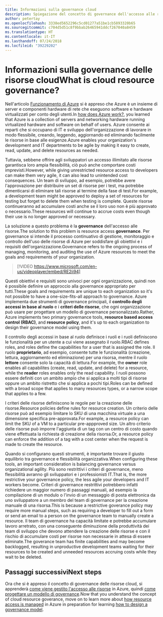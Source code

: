 ```yaml
---
title: Informazioni sulla governance cloud
description: Spiegazione del concetto di governance dell'accesso alle risorse in Azure
author: petertay
ms.openlocfilehash: 3338ed5652296c5cd01277a51be1cb5893320b65
ms.sourcegitcommit: c704d5d51c8f9bbab26465941ddcf267040a8459
ms.translationtype: HT
ms.contentlocale: it-IT
ms.lasthandoff: 07/24/2018
ms.locfileid: "39229202"
---
```

# <a name="what-is-cloud-resource-governance"></a><span data-ttu-id="13cdf-103">Informazioni sulla governance delle risorse cloud</span><span class="sxs-lookup"><span data-stu-id="13cdf-103">What is cloud resource governance?</span></span>

<span data-ttu-id="13cdf-104">Nell'articolo [Funzionamento di Azure](azure-explainer.md) si è appreso che Azure è un insieme di server e componenti hardware di rete che eseguono software e hardware virtualizzati per conto degli utenti.</span><span class="sxs-lookup"><span data-stu-id="13cdf-104">In [how does Azure work?](azure-explainer.md), you learned that Azure is a collection of servers and networking hardware running virtualized hardware and software on behalf of users.</span></span> <span data-ttu-id="13cdf-105">Azure consente ai reparti che si occupano di IT e sviluppo dell'organizzazione di lavorare in modo flessibile, creando, leggendo, aggiornando ed eliminando facilmente le risorse in base alle esigenze.</span><span class="sxs-lookup"><span data-stu-id="13cdf-105">Azure enables your organization's development and IT departments to be agile by making it easy to create, read, update, and delete resources as needed.</span></span>

<span data-ttu-id="13cdf-106">Tuttavia, sebbene offrire agli sviluppatori un accesso illimitato alle risorse garantisca loro ampia flessibilità, ciò può anche comportare costi imprevisti.</span><span class="sxs-lookup"><span data-stu-id="13cdf-106">However, while giving unrestricted resource access to developers can make them very agile, it can also lead to unintended cost consequences.</span></span> <span data-ttu-id="13cdf-107">Un team di sviluppo, ad esempio, potrebbe avere l'approvazione per distribuire un set di risorse per i test, ma potrebbe dimenticarsi di eliminare tali risorse al termine della fase di test.</span><span class="sxs-lookup"><span data-stu-id="13cdf-107">For example, a development team might be approved to deploy a set of resources for testing but forget to delete them when testing is complete.</span></span> <span data-ttu-id="13cdf-108">Queste risorse continueranno ad accumulare costi anche se il loro uso non è più approvato o necessario.</span><span class="sxs-lookup"><span data-stu-id="13cdf-108">These resources will continue to accrue costs even though their use is no longer approved or necessary.</span></span> 

<span data-ttu-id="13cdf-109">La soluzione a questo problema è la **governance** dell'accesso alle risorse.</span><span class="sxs-lookup"><span data-stu-id="13cdf-109">The solution to this problem is resource access **governance**.</span></span> <span data-ttu-id="13cdf-110">Per governance si intende il processo continuativo di gestione, monitoraggio e controllo dell'uso delle risorse di Azure per soddisfare gli obiettivi e i requisiti dell'organizzazione.</span><span class="sxs-lookup"><span data-stu-id="13cdf-110">Governance refers to the ongoing process of managing, monitoring, and auditing the use of Azure resources to meet the goals and requirements of your organization.</span></span> 

> [!VIDEO https://www.microsoft.com/en-us/videoplayer/embed/RE2ii94] 

<span data-ttu-id="13cdf-111">Questi obiettivi e requisiti sono univoci per ogni organizzazione, quindi non è possibile definire un approccio alla governance appropriato per tutti.</span><span class="sxs-lookup"><span data-stu-id="13cdf-111">These goals and requirements are unique to each organization so it's not possible to have a one-size-fits-all approach to governance.</span></span> <span data-ttu-id="13cdf-112">Azure implementa due strumenti di governance principali, il **controllo degli accessi in base al ruolo** e i **criteri delle risorse**, che ogni organizzazione può usare per progettare un modello di governance personalizzato.</span><span class="sxs-lookup"><span data-stu-id="13cdf-112">Rather, Azure implements two primary governance tools, **resource based access control (RBAC)**, and **resource policy**, and it's up to each organization to design their governance model using them.</span></span>

<span data-ttu-id="13cdf-113">Il controllo degli accessi in base al ruolo definisce i ruoli e i ruoli definiscono le funzionalità per un utente a cui viene assegnato il ruolo.</span><span class="sxs-lookup"><span data-stu-id="13cdf-113">RBAC defines roles, and roles define the capabilities for a user that is assigned the role.</span></span> <span data-ttu-id="13cdf-114">Il ruolo **proprietario**, ad esempio, consente tutte le funzionalità (creazione, lettura, aggiornamento ed eliminazione) per una risorsa, mentre il ruolo **lettore** consente solo la capacità di lettura.</span><span class="sxs-lookup"><span data-stu-id="13cdf-114">For example, the **owner** role enables all capabilites (create, read, update, and delete) for a resource, while the  **reader** roles enables only the read capability.</span></span> <span data-ttu-id="13cdf-115">I ruoli possono essere definiti con un ambito ampio che si applica a molti tipi di risorse oppure un ambito ristretto che si applica a pochi tipi.</span><span class="sxs-lookup"><span data-stu-id="13cdf-115">Roles can be defined with a broad scope that applies to many resources types, or a narrow scope that applies to a few.</span></span> 

<span data-ttu-id="13cdf-116">I criteri delle risorse definiscono le regole per la creazione delle risorse.</span><span class="sxs-lookup"><span data-stu-id="13cdf-116">Resource policies define rules for resource creation.</span></span> <span data-ttu-id="13cdf-117">Un criterio delle risorse può ad esempio limitare lo SKU di una macchina virtuale a una dimensione specifica pre-approvata.</span><span class="sxs-lookup"><span data-stu-id="13cdf-117">For example, a resource policy can limit the SKU of a VM to a particular pre-appproved size.</span></span> <span data-ttu-id="13cdf-118">Un altro criterio delle risorse può imporre l'aggiunta di un tag con un centro di costo quando viene effettuata la richiesta di creazione della risorsa.</span><span class="sxs-lookup"><span data-stu-id="13cdf-118">Or, a resource policy can enforce the addition of a tag with a cost center when the request is made to create the resource.</span></span> 

<span data-ttu-id="13cdf-119">Quando si configurano questi strumenti, è importante trovare il giusto equilibrio tra governance e flessibilità organizzativa.</span><span class="sxs-lookup"><span data-stu-id="13cdf-119">When configuring these tools, an important consideration is balancing governance versus organizational agility.</span></span> <span data-ttu-id="13cdf-120">Più sono restrittivi i criteri di governance, meno flessibilità avranno gli sviluppatori e i professionisti IT.</span><span class="sxs-lookup"><span data-stu-id="13cdf-120">That is, the more restrictive your governance policy, the less agile your developers and IT workers become.</span></span> <span data-ttu-id="13cdf-121">Criteri di governance restrittivi potrebbero infatti richiedere un maggior numero di passaggi manuali, ad esempio la compilazione di un modulo o l'invio di un messaggio di posta elettronica da uno sviluppatore a un membro del team di governance per la creazione manuale di una risorsa.</span><span class="sxs-lookup"><span data-stu-id="13cdf-121">This is because a restrictive goverance policy may require more manual steps, such as requiring a developer to fill out a form or send an email to a person on the governance team to manually create a resource.</span></span> <span data-ttu-id="13cdf-122">Il team di governance ha capacità limitate e potrebbe accumulare lavoro arretrato, con una conseguente diminuzione della produttività dei team di sviluppo che devono attendere la creazione delle risorse e con il rischio di accumulare costi per risorse non necessarie in attesa di essere eliminate.</span><span class="sxs-lookup"><span data-stu-id="13cdf-122">The goverance team has finite capabilities and may become backlogged, resulting in unproductive development teams waiting for their resources to be created and unneeded resources accruing costs while they wait to be deleted.</span></span>

## <a name="next-steps"></a><span data-ttu-id="13cdf-123">Passaggi successivi</span><span class="sxs-lookup"><span data-stu-id="13cdf-123">Next steps</span></span>

<span data-ttu-id="13cdf-124">Ora che si è appreso il concetto di governance delle risorse cloud, si apprenderà [come viene gestito l'accesso alle risorse](azure-resource-access.md) in Azure, quindi [come progettare un modello di governance](governance-how-to.md).</span><span class="sxs-lookup"><span data-stu-id="13cdf-124">Now that you understand the concept of cloud resource goverance, move on to learn more about [how resource access is managed](azure-resource-access.md) in Azure in preparation for learning [how to design a governance model](governance-how-to.md).</span></span>